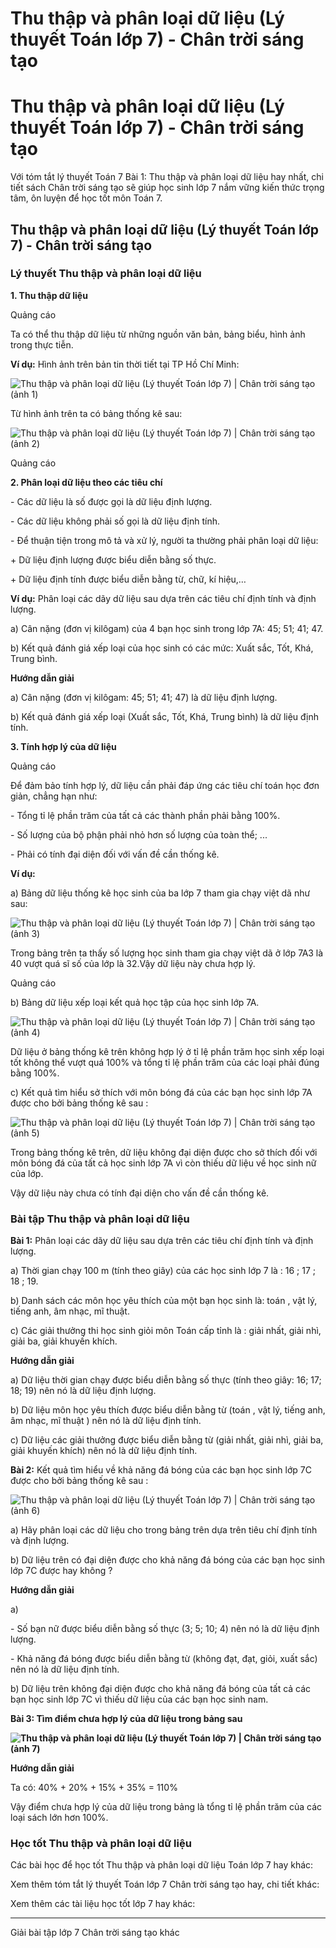 # Thu thập và phân loại dữ liệu (Lý thuyết Toán lớp 7) - Chân trời sáng tạo

# Thu thập và phân loại dữ liệu (Lý thuyết Toán lớp 7) - Chân trời sáng tạo

Với tóm tắt lý thuyết Toán 7 Bài 1: Thu thập và phân loại dữ liệu hay nhất, chi tiết sách Chân trời sáng tạo sẽ giúp học sinh lớp 7 nắm vững kiến thức trọng tâm, ôn luyện để học tốt môn Toán 7.

## Thu thập và phân loại dữ liệu (Lý thuyết Toán lớp 7) - Chân trời sáng tạo

### **Lý thuyết Thu thập và phân loại dữ liệu**

**1\. Thu thập dữ liệu**

Quảng cáo

Ta có thể thu thập dữ liệu từ những nguồn văn bản, bảng biểu, hình ảnh trong thực tiễn.

**Ví dụ:** Hình ảnh trên bản tin thời tiết tại TP Hồ Chí Minh:

![Thu thập và phân loại dữ liệu \(Lý thuyết Toán lớp 7\) | Chân trời sáng tạo \(ảnh 1\)](https://vietjack.com/toan-7-ct/images/ly-thuyet-bai-1-thu-thap-va-phan-loai-du-lieu.PNG)

Từ hình ảnh trên ta có bảng thống kê sau:

![Thu thập và phân loại dữ liệu \(Lý thuyết Toán lớp 7\) | Chân trời sáng tạo \(ảnh 2\)](https://vietjack.com/toan-7-ct/images/ly-thuyet-bai-1-thu-thap-va-phan-loai-du-lieu-1.PNG)

Quảng cáo

**2\. Phân loại dữ liệu theo các tiêu chí**

\- Các dữ liệu là số được gọi là dữ liệu định lượng.

\- Các dữ liệu không phải số gọi là dữ liệu định tính.

\- Để thuận tiện trong mô tả và xử lý, người ta thường phải phân loại dữ liệu:

\+ Dữ liệu định lượng được biểu diễn bằng số thực.

\+ Dữ liệu định tính được biểu diễn bằng từ, chữ, kí hiệu,…

**Ví dụ:** Phân loại các dãy dữ liệu sau dựa trên các tiêu chí định tính và định lượng.

a) Cân nặng (đơn vị kilôgam) của 4 bạn học sinh trong lớp 7A: 45; 51; 41; 47.

b) Kết quả đánh giá xếp loại của học sinh có các mức: Xuất sắc, Tốt, Khá, Trung bình.

**Hướng dẫn giải**

a) Cân nặng (đơn vị kilôgam: 45; 51; 41; 47) là dữ liệu định lượng.

b) Kết quả đánh giá xếp loại (Xuất sắc, Tốt, Khá, Trung bình) là dữ liệu định tính.

**3\. Tính hợp lý của dữ liệu**

Quảng cáo

Để đảm bảo tính hợp lý, dữ liệu cần phải đáp ứng các tiêu chí toán học đơn giản, chẳng hạn như:

\- Tổng tỉ lệ phần trăm của tất cả các thành phần phải bằng 100%.

\- Số lượng của bộ phận phải nhỏ hơn số lượng của toàn thể; ...

\- Phải có tính đại diện đối với vấn đề cần thống kê.

**Ví dụ:**

a) Bảng dữ liệu thống kê học sinh của ba lớp 7 tham gia chạy việt dã như sau:

![Thu thập và phân loại dữ liệu \(Lý thuyết Toán lớp 7\) | Chân trời sáng tạo \(ảnh 3\)](https://vietjack.com/toan-7-ct/images/ly-thuyet-bai-1-thu-thap-va-phan-loai-du-lieu-2.PNG)

Trong bảng trên ta thấy số lượng học sinh tham gia chạy việt dã ở lớp 7A3 là 40 vượt quá sĩ số của lớp là 32.Vậy dữ liệu này chưa hợp lý.

Quảng cáo

b) Bảng dữ liệu xếp loại kết quả học tập của học sinh lớp 7A.

![Thu thập và phân loại dữ liệu \(Lý thuyết Toán lớp 7\) | Chân trời sáng tạo \(ảnh 4\)](https://vietjack.com/toan-7-ct/images/ly-thuyet-bai-1-thu-thap-va-phan-loai-du-lieu-3.PNG)

Dữ liệu ở bảng thống kê trên không hợp lý ở tỉ lệ phần trăm học sinh xếp loại tốt không thể vượt quá 100% và tổng tỉ lệ phần trăm của các loại phải đúng bằng 100%.

c) Kết quả tìm hiểu sở thích với môn bóng đá của các bạn học sinh lớp 7A được cho bởi bảng thống kê sau :

![Thu thập và phân loại dữ liệu \(Lý thuyết Toán lớp 7\) | Chân trời sáng tạo \(ảnh 5\)](https://vietjack.com/toan-7-ct/images/ly-thuyet-bai-1-thu-thap-va-phan-loai-du-lieu-4.PNG)

Trong bảng thống kê trên, dữ liệu không đại diện được cho sở thích đối với môn bóng đá của tất cả học sinh lớp 7A vì còn thiếu dữ liệu về học sinh nữ của lớp.

Vậy dữ liệu này chưa có tính đại diện cho vấn đề cần thống kê.

### **Bài tập Thu thập và phân loại dữ liệu**

**Bài 1:** Phân loại các dãy dữ liệu sau dựa trên các tiêu chí định tính và định lượng.

a) Thời gian chạy 100 m (tính theo giây) của các học sinh lớp 7 là : 16 ; 17 ; 18 ; 19. 

b) Danh sách các môn học yêu thích của một bạn học sinh là: toán , vật lý, tiếng anh, âm nhạc, mĩ thuật.

c) Các giải thưởng thi học sinh giỏi môn Toán cấp tỉnh là : giải nhất, giải nhì, giải ba, giải khuyến khích. 

**Hướng dẫn giải**

a) Dữ liệu thời gian chạy được biểu diễn bằng số thực (tính theo giây: 16; 17; 18; 19) nên nó là dữ liệu định lượng.

b) Dữ liệu môn học yêu thích được biểu diễn bằng từ (toán , vật lý, tiếng anh, âm nhạc, mĩ thuật ) nên nó là dữ liệu định tính.

c) Dữ liệu các giải thưởng được biểu diễn bằng từ (giải nhất, giải nhì, giải ba, giải khuyến khích) nên nó là dữ liệu định tính.

**Bài 2:** Kết quả tìm hiểu về khả năng đá bóng của các bạn học sinh lớp 7C được cho bởi bảng thống kê sau :

![Thu thập và phân loại dữ liệu \(Lý thuyết Toán lớp 7\) | Chân trời sáng tạo \(ảnh 6\)](https://vietjack.com/toan-7-ct/images/ly-thuyet-bai-1-thu-thap-va-phan-loai-du-lieu-5.PNG)

a) Hãy phân loại các dữ liệu cho trong bảng trên dựa trên tiêu chí định tính và định lượng.

b) Dữ liệu trên có đại diện được cho khả năng đá bóng của các bạn học sinh lớp 7C được hay không ?

**Hướng dẫn giải**

a)

\- Số bạn nữ được biểu diễn bằng số thực (3; 5; 10; 4) nên nó là dữ liệu định lượng.

\- Khả năng đá bóng được biểu diễn bằng từ (không đạt, đạt, giỏi, xuất sắc) nên nó là dữ liệu định tính.

b) Dữ liệu trên không đại diện được cho khả năng đá bóng của tất cả các bạn học sinh lớp 7C vì thiếu dữ liệu của các bạn học sinh nam.

**Bài 3: Tìm điểm chưa hợp lý của dữ liệu trong bảng sau**

**![Thu thập và phân loại dữ liệu \(Lý thuyết Toán lớp 7\) | Chân trời sáng tạo \(ảnh 7\)](https://vietjack.com/toan-7-ct/images/ly-thuyet-bai-1-thu-thap-va-phan-loai-du-lieu-6.PNG)**

**Hướng dẫn giải**

Ta có: 40% + 20% + 15% + 35% = 110%

Vậy điểm chưa hợp lý của dữ liệu trong bảng là tổng tỉ lệ phần trăm của các loại sách lớn hơn 100%.

### **Học tốt Thu thập và phân loại dữ liệu**

Các bài học để học tốt Thu thập và phân loại dữ liệu Toán lớp 7 hay khác:

Xem thêm tóm tắt lý thuyết Toán lớp 7 Chân trời sáng tạo hay, chi tiết khác:

Xem thêm các tài liệu học tốt lớp 7 hay khác:

* * *

Giải bài tập lớp 7 Chân trời sáng tạo khác
